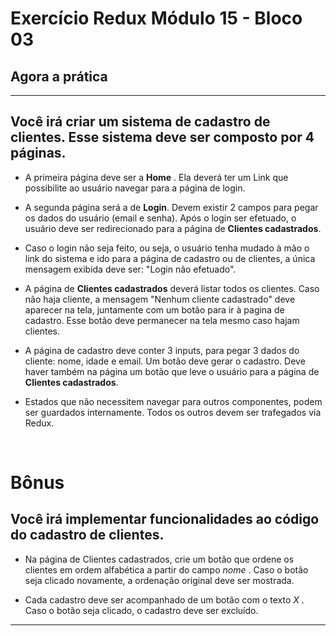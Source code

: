 # Exercício Redux Módulo 15 - Bloco 03

## Agora a prática

<hr>

## Você irá criar um sistema de cadastro de clientes. Esse sistema deve ser composto por 4 páginas.

- A primeira página deve ser a **Home** . Ela deverá ter um Link que possibilite ao usuário navegar para a página de login.

- A segunda página será a de **Login**. Devem existir 2 campos para pegar os dados do usuário (email e senha). Após o login ser efetuado, o usuário deve ser redirecionado para a página de **Clientes cadastrados**.

- Caso o login não seja feito, ou seja, o usuário tenha mudado à mão o link do sistema e ido para a página de cadastro ou de clientes, a única mensagem exibida deve ser: "Login não efetuado".

- A página de **Clientes cadastrados** deverá listar todos os clientes. Caso não haja cliente, a mensagem "Nenhum cliente cadastrado" deve aparecer na tela, juntamente com um botão para ir à pagina de cadastro. Esse botão deve permanecer na tela mesmo caso hajam clientes.

- A página de cadastro deve conter 3 inputs, para pegar 3 dados do cliente: nome, idade e email. Um botão deve gerar o cadastro. Deve haver também na página um botão que leve o usuário para a página de **Clientes cadastrados**.

- Estados que não necessitem navegar para outros componentes, podem ser guardados internamente. Todos os outros devem ser trafegados via Redux.

<br>

# Bônus

## Você irá implementar funcionalidades ao código do cadastro de clientes.

- Na página de Clientes cadastrados, crie um botão que ordene os clientes em ordem alfabética a partir do campo _nome_ . Caso o botão seja clicado novamente, a ordenação original deve ser mostrada.

- Cada cadastro deve ser acompanhado de um botão com o texto _X_ . Caso o botão seja clicado, o cadastro deve ser excluído.

<hr>

